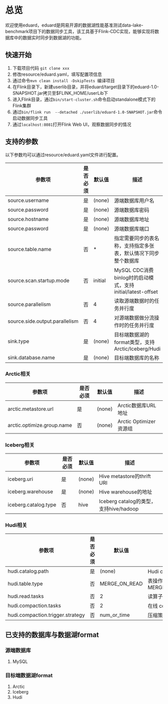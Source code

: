 # 总览
欢迎使用eduard，eduard是网易开源的数据湖性能基准测试data-lake-benchmark项目下的数据同步工具，该工具基于Flink-CDC实现，能够实现将数据库中的数据实时同步到数据湖的功能。

## 快速开始
1. 下载项目代码 `git clone xxx`
2. 修改resource/eduard.yaml，填写配置项信息
3. 通过命令`mvn clean install -DskipTests `编译项目
4. 在Flink目录下，新建userlib目录，并将eduard/target目录下的eduard-1.0-SNAPSHOT.jar拷贝至$FLINK_HOME/userLib下
5. 进入Flink目录，通过`bin/start-cluster.sh`命令启动standalone模式下的Flink集群
6. 通过`bin/flink run  --detached ./userlib/eduard-1.0-SNAPSHOT.jar`命令启动数据同步工具
7. 通过`localhost:8081`打开Flink Web UI，观察数据同步的情况

## 支持的参数
以下参数均可以通过resource/eduard.yaml文件进行配置。

| 参数项                            | 是否必须 | 默认值     | 描述                                              |
|--------------------------------|------|---------|-------------------------------------------------|
| source.username                | 是    | (none)  | 源端数据库用户名                                        |
| source.password                | 是    | (none)  | 源端数据库密码                                         |
| source.hostname                | 是    | (none)  | 源端数据库地址                                         |
| source.password                | 是    | (none)  | 源端数据库端口                                         |
| source.table.name              | 否    | *       | 指定需要同步的表名称，支持指定多张表，默认情况下同步整个数据库                 |
| source.scan.startup.mode       | 否    | initial | MySQL CDC消费binlog时的启动模式，支持initial/latest-offset |
| source.parallelism             | 否    | 4       | 读取源端数据时的任务并行度                                   |      |         |                                                       |
| source.side.output.parallelism | 否    | 4       | 对源端数据做分流操作时的任务并行度                               |      |         |                                                       |
| sink.type                      | 是    | (none)  | 目标端数据湖的format类型，支持Arctic/Iceberg/Hudi           |
| sink.database.name             | 是    | (none)  | 目标端数据库的名称                                       |

### Arctic相关

| 参数项                        | 是否必须 | 默认值    | 描述                  |
|----------------------------|------|--------|---------------------|
| arctic.metastore.url       | 是    | (none) | Arctic数据库URL地址      |
| arctic.optimize.group.name | 否    | (none) | Arctic Optimizer资源组 |
 
### Iceberg相关

| 参数项                  | 是否必须 | 默认值    | 描述                               |
|----------------------|------|--------|----------------------------------|
| iceberg.uri          | 是    | (none) | Hive metastore的thrift URI        |
| iceberg.warehouse    | 是    | (none) | Hive warehouse的地址                |
| iceberg.catalog.type | 否    | hive   | Iceberg catalog的类型，支持hive/hadoop |

### Hudi相关

| 参数项                              | 是否必须 | 默认值           | 描述                                   |
|----------------------------------|------|---------------|--------------------------------------|
| hudi.catalog.path                | 是    | (none)        | Hudi catalog的地址                      |
| hudi.table.type                  | 否    | MERGE_ON_READ | 表操作的类型，支持MERGE_ON_READ/COPY_ON_WRITE |
| hudi.read.tasks                  | 否    | 2             | 读算子的并行度                              |
| hudi.compaction.tasks            | 否    | 2             | 在线 compaction 的并行度                   |
| hudi.compaction.trigger.strategy | 否    | num_or_time   | 压缩策略                                 |



## 已支持的数据库与数据湖format
### 源端数据库
1. MySQL
### 目标端数据湖format
1. Arctic
2. Iceberg
3. Hudi
